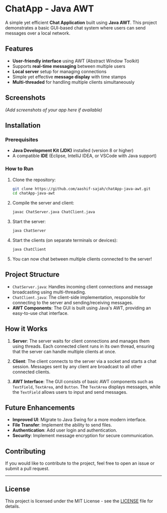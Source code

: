 
# ChatApp - Java AWT

A simple yet efficient **Chat Application** built using **Java AWT**. This project demonstrates a basic GUI-based chat system where users can send messages over a local network.

## Features

- **User-friendly interface** using AWT (Abstract Window Toolkit)
- Supports **real-time messaging** between multiple users
- **Local server** setup for managing connections
- Simple yet effective **message display** with time stamps
- **Multi-threaded** for handling multiple clients simultaneously

## Screenshots

*(Add screenshots of your app here if available)*

## Installation

### Prerequisites

- **Java Development Kit (JDK)** installed (version 8 or higher)
- A compatible **IDE** (Eclipse, IntelliJ IDEA, or VSCode with Java support)

### How to Run

1. Clone the repository:
   ```bash
   git clone https://github.com/aashif-sajah/chatApp-java-awt.git
   cd chatApp-java-awt
   ```

2. Compile the server and client:
   ```bash
   javac ChatServer.java ChatClient.java
   ```

3. Start the server:
   ```bash
   java ChatServer
   ```

4. Start the clients (on separate terminals or devices):
   ```bash
   java ChatClient
   ```

5. You can now chat between multiple clients connected to the server!

## Project Structure

- `ChatServer.java`: Handles incoming client connections and message broadcasting using multi-threading.
- `ChatClient.java`: The client-side implementation, responsible for connecting to the server and sending/receiving messages.
- **AWT Components**: The GUI is built using Java's AWT, providing an easy-to-use chat interface.

## How it Works

1. **Server**: The server waits for client connections and manages them using threads. Each connected client runs in its own thread, ensuring that the server can handle multiple clients at once.
   
2. **Client**: The client connects to the server via a socket and starts a chat session. Messages sent by any client are broadcast to all other connected clients.

3. **AWT Interface**: The GUI consists of basic AWT components such as `TextField`, `TextArea`, and `Button`. The `TextArea` displays messages, while the `TextField` allows users to input and send messages.

## Future Enhancements

- **Improved UI**: Migrate to Java Swing for a more modern interface.
- **File Transfer**: Implement the ability to send files.
- **Authentication**: Add user login and authentication.
- **Security**: Implement message encryption for secure communication.

## Contributing

If you would like to contribute to the project, feel free to open an issue or submit a pull request.

---

## License

This project is licensed under the MIT License - see the [LICENSE](LICENSE) file for details.
